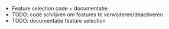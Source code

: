 * Feature selection code + documentatie
* TODO: code schrijven om features te verwijderen/deactiveren
* TODO: documentatie feature selection
